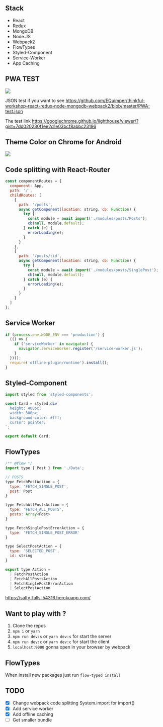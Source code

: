 ## Stack

- React
- Redux
- MongoDB
- Node.JS
- Webpack2
- FlowTypes
- Styled-Component
- Service-Worker
- App Caching

## PWA TEST

![](http://i.imgur.com/9Y4UYJF.png)

JSON test if you want to see https://github.com/EQuimper/thinkful-workshop-react-redux-node-mongodb-webpack2/blob/master/PWA-test.json

The test link https://googlechrome.github.io/lighthouse/viewer/?gist=7dd020230f1ee2d1e03bcf8abbc23196

## Theme Color on Chrome for Android

![](http://i.imgur.com/22FS2Y4l.png)

## Code splitting with React-Router

```js
const componentRoutes = {
  component: App,
  path: '/',
  childRoutes: [
    {
      path: '/posts',
      async getComponent(location: string, cb: Function) {
        try {
          const module = await import('./modules/posts/Posts');
          cb(null, module.default);
        } catch (e) {
          errorLoading(e);
        }
      }
    },
    {
      path: '/posts/:id',
      async getComponent(location: string, cb: Function) {
        try {
          const module = await import('./modules/posts/SinglePost');
          cb(null, module.default);
        } catch (e) {
          errorLoading(e);
        }
      }
    }
  ]
};
```

## Service Worker

```js
if (process.env.NODE_ENV === 'production') {
  (() => {
    if ('serviceWorker' in navigator) {
      navigator.serviceWorker.register('/service-worker.js');
    }
  })();
  require('offline-plugin/runtime').install();
}
```

## Styled-Component

```js
import styled from 'styled-components';

const Card = styled.div`
  height: 400px;
  width: 300px;
  background-color: #fff;
  cursor: pointer;
`;

export default Card;
```

## FlowTypes

```js
/** @flow */
import type { Post } from './Data';

// POSTS
type FetchPostAction = {
  type: 'FETCH_SINGLE_POST',
  post: Post
}

type FetchAllPostsAction = {
  type: 'FETCH_ALL_POSTS',
  posts: Array<Post>
}

type FetchSinglePostErrorAction = {
  type: 'FETCH_SINGLE_POST_ERROR'
}

type SelectPostAction = {
  type: 'SELECTED_POST',
  id: string
}

export type Action =
  | FetchPostAction
  | FetchAllPostsAction
  | FetchSinglePostErrorAction
  | SelectPostAction
```

https://salty-falls-54316.herokuapp.com/

## Want to play with ?

1. Clone the repos
2. `npm i` or `yarn`
3. `npm run dev:s` or `yarn dev:s` for start the server
4. `npm run dev:c` or `yarn dev:c` for start the client
5. `localhost:9000` gonna open in your browser by webpack

## FlowTypes

When install new packages just run `flow-typed install`

## TODO

- [x] Change webpack code splitting System.import for import()
- [x] Add service worker
- [x] Add offline caching
- [ ] Get smaller bundle
